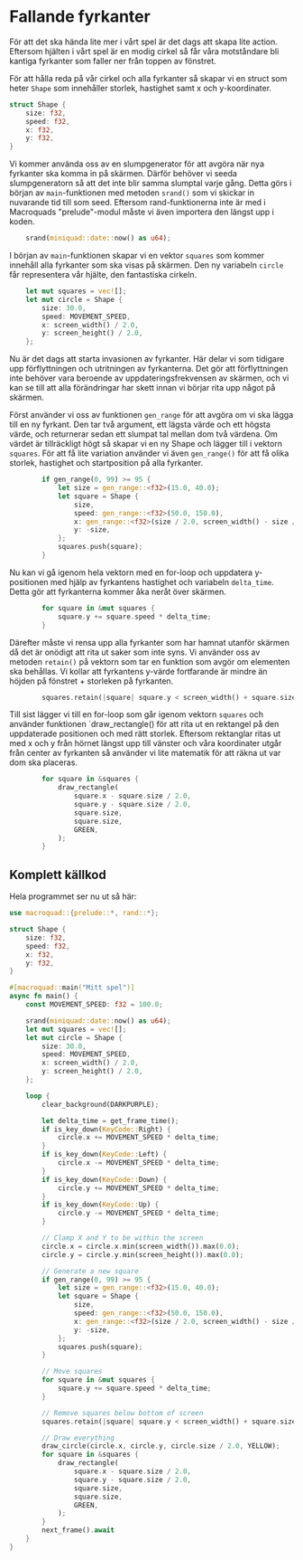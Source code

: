 # Fallande fyrkanter

För att det ska hända lite mer i vårt spel är det dags att skapa lite
action. Eftersom hjälten i vårt spel är en modig cirkel så får våra
motståndare bli kantiga fyrkanter som faller ner från toppen av fönstret.

För att hålla reda på vår cirkel och alla fyrkanter så skapar vi en struct som
heter `Shape` som innehåller storlek, hastighet samt x och y-koordinater.

```rust
struct Shape {
    size: f32,
    speed: f32,
    x: f32,
    y: f32,
}
```

Vi kommer använda oss av en slumpgenerator för att avgöra när nya fyrkanter
ska komma in på skärmen. Därför behöver vi seeda slumpgeneratorn så att det
inte blir samma slumptal varje gång. Detta görs i början av `main`-funktionen
med metoden `srand()` som vi skickar in nuvarande tid till som seed. Eftersom
rand-funktionerna inte är med i Macroquads "prelude"-modul måste vi även
importera den längst upp i koden.

```rust
    srand(miniquad::date::now() as u64);
```

I början av `main`-funktionen skapar vi en vektor `squares` som kommer
innehåll alla fyrkanter som ska visas på skärmen. Den ny variabeln `circle`
får representera vår hjälte, den fantastiska cirkeln.

```rust
    let mut squares = vec![];
    let mut circle = Shape {
        size: 30.0,
        speed: MOVEMENT_SPEED,
        x: screen_width() / 2.0,
        y: screen_height() / 2.0,
    };
```

Nu är det dags att starta invasionen av fyrkanter. Här delar vi som tidigare
upp förflyttningen och utritningen av fyrkanterna. Det gör att förflyttningen
inte behöver vara beroende av uppdateringsfrekvensen av skärmen, och vi kan se
till att alla förändringar har skett innan vi börjar rita upp något på
skärmen.

Först använder vi oss av funktionen `gen_range` för att avgöra om vi ska lägga
till en ny fyrkant. Den tar två argument, ett lägsta värde och ett högsta
värde, och returnerar sedan ett slumpat tal mellan dom två värdena. Om värdet
är tillräckligt högt så skapar vi en ny Shape och lägger till i vektorn
`squares`. För att få lite variation använder vi även `gen_range()` för att få
olika storlek, hastighet och startposition på alla fyrkanter.

```rust
        if gen_range(0, 99) >= 95 {
            let size = gen_range::<f32>(15.0, 40.0);
            let square = Shape {
                size,
                speed: gen_range::<f32>(50.0, 150.0),
                x: gen_range::<f32>(size / 2.0, screen_width() - size / 2.0),
                y: -size,
            };
            squares.push(square);
        }
```

Nu kan vi gå igenom hela vektorn med en for-loop och uppdatera y-positionen
med hjälp av fyrkantens hastighet och variabeln `delta_time`. Detta gör att
fyrkanterna kommer åka neråt över skärmen.

```rust
        for square in &mut squares {
            square.y += square.speed * delta_time;
        }
```

Därefter måste vi rensa upp alla fyrkanter som har hamnat utanför skärmen då
det är onödigt att rita ut saker som inte syns. Vi använder oss av metoden
`retain()` på vektorn som tar en funktion som avgör om elementen ska behållas.
Vi kollar att fyrkantens y-värde fortfarande är mindre än höjden på fönstret +
storleken på fyrkanten.

```rust
        squares.retain(|square| square.y < screen_width() + square.size);
```

Till sist lägger vi till en for-loop som går igenom vektorn `squares` och
använder funktionen `draw_rectangle() för att rita ut en rektangel på den
uppdaterade positionen och med rätt storlek. Eftersom rektanglar ritas ut med
x och y från hörnet längst upp till vänster och våra koordinater utgår från
center av fyrkanten så använder vi lite matematik för att räkna ut var dom ska
placeras.

```rust
        for square in &squares {
            draw_rectangle(
                square.x - square.size / 2.0,
                square.y - square.size / 2.0,
                square.size,
                square.size,
                GREEN,
            );
        }
```

## Komplett källkod

Hela programmet ser nu ut så här:

```rust
use macroquad::{prelude::*, rand::*};

struct Shape {
    size: f32,
    speed: f32,
    x: f32,
    y: f32,
}

#[macroquad::main("Mitt spel")]
async fn main() {
    const MOVEMENT_SPEED: f32 = 100.0;

    srand(miniquad::date::now() as u64);
    let mut squares = vec![];
    let mut circle = Shape {
        size: 30.0,
        speed: MOVEMENT_SPEED,
        x: screen_width() / 2.0,
        y: screen_height() / 2.0,
    };

    loop {
        clear_background(DARKPURPLE);

        let delta_time = get_frame_time();
        if is_key_down(KeyCode::Right) {
            circle.x += MOVEMENT_SPEED * delta_time;
        }
        if is_key_down(KeyCode::Left) {
            circle.x -= MOVEMENT_SPEED * delta_time;
        }
        if is_key_down(KeyCode::Down) {
            circle.y += MOVEMENT_SPEED * delta_time;
        }
        if is_key_down(KeyCode::Up) {
            circle.y -= MOVEMENT_SPEED * delta_time;
        }

        // Clamp X and Y to be within the screen
        circle.x = circle.x.min(screen_width()).max(0.0);
        circle.y = circle.y.min(screen_height()).max(0.0);

        // Generate a new square
        if gen_range(0, 99) >= 95 {
            let size = gen_range::<f32>(15.0, 40.0);
            let square = Shape {
                size,
                speed: gen_range::<f32>(50.0, 150.0),
                x: gen_range::<f32>(size / 2.0, screen_width() - size / 2.0),
                y: -size,
            };
            squares.push(square);
        }

        // Move squares
        for square in &mut squares {
            square.y += square.speed * delta_time;
        }

        // Remove squares below bottom of screen
        squares.retain(|square| square.y < screen_width() + square.size);

        // Draw everything
        draw_circle(circle.x, circle.y, circle.size / 2.0, YELLOW);
        for square in &squares {
            draw_rectangle(
                square.x - square.size / 2.0,
                square.y - square.size / 2.0,
                square.size,
                square.size,
                GREEN,
            );
        }
        next_frame().await
    }
}
```


